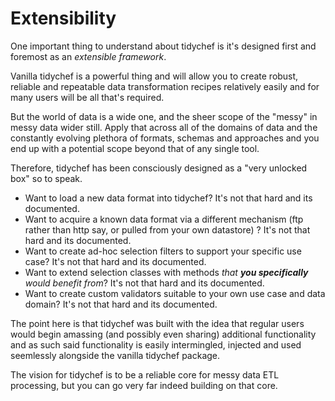 # Extensibility

One important thing to understand about tidychef is it's designed first and foremost as an _extensible framework_.

Vanilla tidychef is a powerful thing and will allow you to create robust, reliable and repeatable data transformation recipes relatively easily and for many users will be all that's required.

But the world of data is a wide one, and the sheer scope of the "messy" in messy data wider still. Apply that across all of the domains of data and the constantly evolving plethora of formats, schemas and approaches and you end up with a potential scope beyond that of any single tool.

Therefore, tidychef has been consciously designed as a "very unlocked box" so to speak.

- Want to load a new data format into tidychef? It's not that hard and its documented.
- Want to acquire a known data format via a different mechanism (ftp rather than http say, or pulled from your own datastore) ? It's not that hard and its documented.
- Want to create ad-hoc selection filters to support your specific use case? It's not that hard and its documented.
- Want to extend selection classes with methods _that **you specifically** would benefit from_? It's not that hard and its documented.
- Want to create custom validators suitable to your own use case and data domain? It's not that hard and its documented.

The point here is that tidychef was built with the idea that regular users would begin amassing (and possibly even sharing) additional functionality and as such said functionality is easily intermingled, injected and used seemlessly alongside the vanilla tidychef package. 

The vision for tidychef is to be a reliable core for messy data ETL processing, but you can go very far indeed building on that core.
